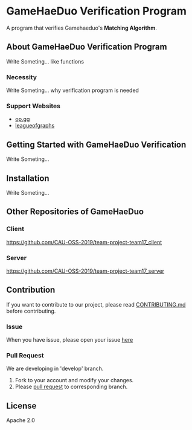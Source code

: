 # GameHaeDuo Verification Program
A program that verifies Gamehaeduo's **Matching Algorithm**.

## About GameHaeDuo Verification Program
Write Someting... like functions

### Necessity
Write Someting... why verification program is needed


### Support Websites
* [op.gg](https://www.op.gg/)  
* [leagueofgraphs](https://www.leagueofgraphs.com/ko/champions/counters)  


## Getting Started with GameHaeDuo Verification
Write Someting...


## Installation
Write Someting...

## Other Repositories of GameHaeDuo
### Client
https://github.com/CAU-OSS-2019/team-project-team17_client

### Server
https://github.com/CAU-OSS-2019/team-project-team17_server

## Contribution
If you want to contribute to our project, please read [CONTRIBUTING.md](https://github.com/CAU-OSS-2019/team-project-team17_verification_program/blob/master/CONTRIBUTING.md) before contributing.

### Issue
When you have issue, please open your issue [here](https://github.com/CAU-OSS-2019/team-project-team17_verification_program/issues)

### Pull Request
We are developing in 'develop' branch.
1. Fork to your account and modify your changes.
2. Please [pull request](https://github.com/CAU-OSS-2019/team-project-team17_verification_program/pulls) to corresponding branch.


## License
Apache 2.0
